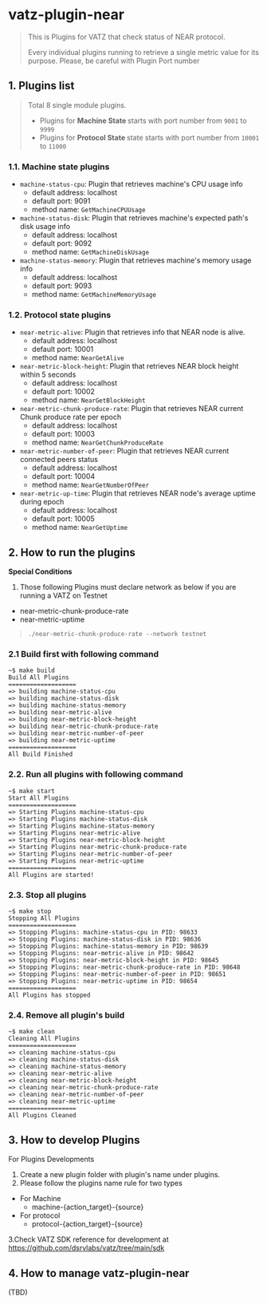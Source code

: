 # vatz-plugin-near
> This is Plugins for VATZ that check status of NEAR protocol.
>
> Every individual plugins running to retrieve a single metric value for its purpose.
> Please, be careful with Plugin Port number

## 1. Plugins list
> Total 8 single module plugins.
>
> - Plugins for <b> Machine State </b> starts with port number from `9001` to `9999`
> - Plugins for <b> Protocol State </b> state starts with port number from `10001` to `11000`


### 1.1. Machine state plugins
- `machine-status-cpu`: Plugin that retrieves machine's CPU usage info
  - default address: localhost
  - default port: 9091
  - method name: `GetMachineCPUUsage`
- `machine-status-disk`: Plugin that retrieves machine's expected path's disk usage info
  - default address: localhost
  - default port: 9092
  - method name: `GetMachineDiskUsage`
- `machine-status-memory`: Plugin that retrieves machine's memory usage info
  - default address: localhost
  - default port: 9093
  - method name: `GetMachineMemoryUsage`

### 1.2. Protocol state plugins
- `near-metric-alive`: Plugin that retrieves info that NEAR node is alive.
  - default address: localhost
  - default port: 10001
  - method name: `NearGetAlive`
- `near-metric-block-height`: Plugin that retrieves NEAR block height within 5 seconds
  - default address: localhost
  - default port: 10002
  - method name: `NearGetBlockHeight`
- `near-metric-chunk-produce-rate`: Plugin that retrieves NEAR current Chunk produce rate per epoch
  - default address: localhost
  - default port: 10003
  - method name: `NearGetChunkProduceRate`
- `near-metric-number-of-peer`: Plugin that retrieves NEAR current connected peers status
  - default address: localhost
  - default port: 10004
  - method name: `NearGetNumberOfPeer`
- `near-metric-up-time`: Plugin that retrieves NEAR node's average uptime during epoch
  - default address: localhost
  - default port: 10005
  - method name: `NearGetUptime`

## 2. How to run the plugins

<b> Special Conditions </b>

1. Those following Plugins must declare network as below if you are running a VATZ on Testnet
- near-metric-chunk-produce-rate
- near-metric-uptime
> ```./near-metric-chunk-produce-rate --network testnet```

### 2.1 Build first with following command
```
~$ make build
Build All Plugins
===================
=> building machine-status-cpu
=> building machine-status-disk
=> building machine-status-memory
=> building near-metric-alive
=> building near-metric-block-height
=> building near-metric-chunk-produce-rate
=> building near-metric-number-of-peer
=> building near-metric-uptime
===================
All Build Finished
```

### 2.2. Run all plugins with following command
  ```
~$ make start
Start All Plugins
===================
=> Starting Plugins machine-status-cpu
=> Starting Plugins machine-status-disk
=> Starting Plugins machine-status-memory
=> Starting Plugins near-metric-alive
=> Starting Plugins near-metric-block-height
=> Starting Plugins near-metric-chunk-produce-rate
=> Starting Plugins near-metric-number-of-peer
=> Starting Plugins near-metric-uptime
===================
All Plugins are started!
```
### 2.3. Stop all plugins
```
~$ make stop 
Stopping All Plugins
===================
=> Stopping Plugins: machine-status-cpu in PID: 98633
=> Stopping Plugins: machine-status-disk in PID: 98636
=> Stopping Plugins: machine-status-memory in PID: 98639
=> Stopping Plugins: near-metric-alive in PID: 98642
=> Stopping Plugins: near-metric-block-height in PID: 98645
=> Stopping Plugins: near-metric-chunk-produce-rate in PID: 98648
=> Stopping Plugins: near-metric-number-of-peer in PID: 98651
=> Stopping Plugins: near-metric-uptime in PID: 98654
===================
All Plugins has stopped
```
### 2.4. Remove all plugin's build
```
~$ make clean
Cleaning All Plugins
===================
=> cleaning machine-status-cpu
=> cleaning machine-status-disk
=> cleaning machine-status-memory
=> cleaning near-metric-alive
=> cleaning near-metric-block-height
=> cleaning near-metric-chunk-produce-rate
=> cleaning near-metric-number-of-peer
=> cleaning near-metric-uptime
===================
All Plugins Cleaned
```

## 3. How to develop Plugins
For Plugins Developments
1. Create a new plugin folder with plugin's name under plugins.
2. Please follow the plugins name rule for two types
- For Machine
  - machine-{action_target}-{source}
- For protocol
  - protocol-{action_target}-{source}
  
3.Check VATZ SDK reference for development at https://github.com/dsrvlabs/vatz/tree/main/sdk


## 4. How to manage vatz-plugin-near
(TBD)